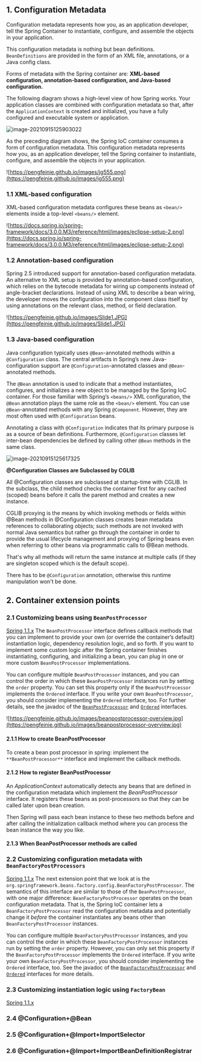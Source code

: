 

## 1. Configuration Metadata

Configuration metadata represents how you, as an application developer, tell the Spring Container to instantiate, configure, and assemble the objects in your application.

This configuration metadata is nothing but bean definitions. `BeanDefinitions` are provided in the form of an XML file, annotations, or a Java config class.

Forms of metadata with the Spring container are: **XML-based configuration, annotation-based configuration, and Java-based configuration.**

The following diagram shows a high-level view of how Spring works. Your application classes are combined with configuration metadata so that, after the `ApplicationContext` is created and initialized, you have a fully configured and executable system or application.

![image-20210915125903022](https://docs.spring.io/spring-framework/docs/5.2.x/spring-framework-reference/images/container-magic.png)

As the preceding diagram shows, the Spring IoC container consumes a form of configuration metadata. This configuration metadata represents how you, as an application developer, tell the Spring container to instantiate, configure, and assemble the objects in your application.

![https://pengfeinie.github.io/images/jg555.png](https://pengfeinie.github.io/images/jg555.png)

### 1.1 XML-based configuration

XML-based configuration metadata configures these beans as `<bean/>` elements inside a top-level `<beans/>` element.

![https://docs.spring.io/spring-framework/docs/3.0.0.M3/reference/html/images/eclipse-setup-2.png](https://docs.spring.io/spring-framework/docs/3.0.0.M3/reference/html/images/eclipse-setup-2.png)

### 1.2 Annotation-based configuration

Spring 2.5 introduced support for annotation-based configuration metadata. An alternative to XML setup is provided by annotation-based configuration, which relies on the bytecode metadata for wiring up components instead of angle-bracket declarations. Instead of using XML to describe a bean wiring, the developer moves the configuration into the component class itself by using annotations on the relevant class, method, or field declaration.

![https://pengfeinie.github.io/images/Slide1.JPG](https://pengfeinie.github.io/images/Slide1.JPG)

### 1.3 Java-based configuration

Java configuration typically uses `@Bean`-annotated methods within a `@Configuration` class. The central artifacts in Spring’s new Java-configuration support are `@Configuration`-annotated classes and `@Bean`-annotated methods.

The `@Bean` annotation is used to indicate that a method instantiates, configures, and initializes a new object to be managed by the Spring IoC container. For those familiar with Spring’s `<beans/>` XML configuration, the `@Bean` annotation plays the same role as the `<bean/>` element. You can use `@Bean`-annotated methods with any Spring `@Component`. However, they are most often used with `@Configuration` beans.

Annotating a class with `@Configuration` indicates that its primary purpose is as a source of bean definitions. Furthermore, `@Configuration` classes let inter-bean dependencies be defined by calling other `@Bean` methods in the same class. 

![image-20210915125617325](https://pengfeinie.github.io/images/image-20210915125617325.png)

**@Configuration Classes are Subclassed by CGLIB**

All @Configuration classes are subclassed at startup-time with CGLIB. In the subclass, the child method checks the container first for any cached (scoped) beans before it calls the parent method and creates a new instance.

 CGLIB proxying is the means by which invoking methods or fields within @Bean methods in @Configuration classes creates bean metadata references to collaborating objects; such methods are not invoked with normal Java semantics but rather go through the container in order to provide the usual lifecycle management and proxying of Spring beans even when referring to other beans via programmatic calls to @Bean methods.

That's why all methods will return the same instance at multiple calls (if they are singleton scoped which is the default scope).

There has to be `@Configuration` annotation, otherwise this runtime manipulation won't be done.

## 2. Container extension points

### 2.1 Customizing beans using `BeanPostProcessor`

[Spring 1.1.x](https://docs.spring.io/spring-framework/docs/1.1.x/reference/beans.html#beans-factory-customizing) The `BeanPostProcessor` interface defines callback methods that you can implement to provide your own (or override the container’s default) instantiation logic, dependency resolution logic, and so forth. If you want to implement some custom logic after the Spring container finishes instantiating, configuring, and initializing a bean, you can plug in one or more custom `BeanPostProcessor` implementations.

You can configure multiple `BeanPostProcessor` instances, and you can control the order in which these `BeanPostProcessor` instances run by setting the `order` property. You can set this property only if the `BeanPostProcessor` implements the `Ordered` interface. If you write your own `BeanPostProcessor`, you should consider implementing the `Ordered` interface, too. For further details, see the javadoc of the [`BeanPostProcessor`](https://docs.spring.io/spring-framework/docs/5.2.16.RELEASE/javadoc-api/org/springframework/beans/factory/config/BeanPostProcessor.html) and [`Ordered`](https://docs.spring.io/spring-framework/docs/5.2.16.RELEASE/javadoc-api/org/springframework/core/Ordered.html) interfaces. 

![https://pengfeinie.github.io/images/beanpostprocessor-overview.jpg](https://pengfeinie.github.io/images/beanpostprocessor-overview.jpg)

#### 2.1.1 How to create BeanPostProcessor

To create a bean post processor in spring: implement the `**BeanPostProcessor**` interface and implement the callback methods.

#### 2.1.2 How to register BeanPostProcessor

An *ApplicationContext* automatically detects any beans that are defined in the configuration metadata which implement the *BeanPostProcessor* interface. It registers these beans as post-processors so that they can be called later upon bean creation.

Then Spring will pass each bean instance to these two methods before and after calling the initialization callback method where you can process the bean instance the way you like.

#### 2.1.3 When BeanPostProcessor methods are called

### 2.2 Customizing configuration metadata with `BeanFactoryPostProcessors`

[Spring 1.1.x](https://docs.spring.io/spring-framework/docs/1.1.x/reference/beans.html#beans-factory-customizing)  The next extension point that we look at is the `org.springframework.beans.factory.config.BeanFactoryPostProcessor`. The semantics of this interface are similar to those of the `BeanPostProcessor`, with one major difference: `BeanFactoryPostProcessor` operates on the bean configuration metadata. That is, the Spring IoC container lets a `BeanFactoryPostProcessor` read the configuration metadata and potentially change it *before* the container instantiates any beans other than `BeanFactoryPostProcessor` instances.

You can configure multiple `BeanFactoryPostProcessor` instances, and you can control the order in which these `BeanFactoryPostProcessor` instances run by setting the `order` property. However, you can only set this property if the `BeanFactoryPostProcessor` implements the `Ordered` interface. If you write your own `BeanFactoryPostProcessor`, you should consider implementing the `Ordered` interface, too. See the javadoc of the [`BeanFactoryPostProcessor`](https://docs.spring.io/spring-framework/docs/5.2.16.RELEASE/javadoc-api/org/springframework/beans/factory/config/BeanFactoryPostProcessor.html) and [`Ordered`](https://docs.spring.io/spring-framework/docs/5.2.16.RELEASE/javadoc-api/org/springframework/core/Ordered.html) interfaces for more details.

### 2.3 Customizing instantiation logic using `FactoryBean`

[Spring 1.1.x](https://docs.spring.io/spring-framework/docs/1.1.x/reference/beans.html#beans-factory-customizing) 

### 2.4 @Configuration+@Bean

### 2.5 @Configuration+@Import+ImportSelector

### 2.6 @Configuration+@Import+ImportBeanDefinitionRegistrar

